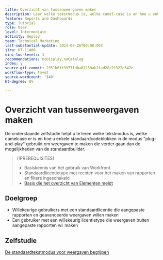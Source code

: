 ```yaml
---
title: Overzicht van tussenweergaven maken
description: Leer welke tekstmodus is, welke camel-case is en hoe u enkele standaardcodeblokken in de modus "plug-and-play" gebruikt om weergaven te maken die verder gaan dan de mogelijkheden van de standaardbuilder.
feature: Reports and Dashboards
type: Tutorial
role: User
level: Intermediate
activity: deploy
team: Technical Marketing
last-substantial-update: 2024-08-26T00:00:00Z
jira: KT-11400
mini-toc-levels: 1
recommendations: noDisplay,noCatalog
index: y
source-git-commit: 2351b6ff9977fd8a81289ab2fad28e21322d347e
workflow-type: tm+mt
source-wordcount: '140'
ht-degree: 0%

---
```



# Overzicht van tussenweergaven maken

De onderstaande zelfstudie helpt u te leren welke tekstmodus is, welke camelcase er is en hoe u enkele standaardcodeblokken in de modus &quot;plug-and-play&quot; gebruikt om weergaven te maken die verder gaan dan de mogelijkheden van de standaardbuilder.

>[!PREREQUISITES]
>
>* Basiskennis van het gebruik van Workfront
>* Standaardlicentietype met rechten voor het maken van rapporten en filters ingeschakeld
>* [ Basis die het overzicht van Elementen meldt ](https://experienceleague.adobe.com/?recommended=Workfront-U-1-2022.1.reporting)

## Doelgroep

* Willekeurige gebruikers met een standaardlicentie die aangepaste rapporten en geavanceerde weergaven willen maken
* Een gebruiker met een willekeurig licentietype die weergaven buiten aangepaste rapporten wil maken


## Zelfstudie

[De standaardtekstmodus voor weergaven begrijpen](basic-text-mode-for-views.md)

